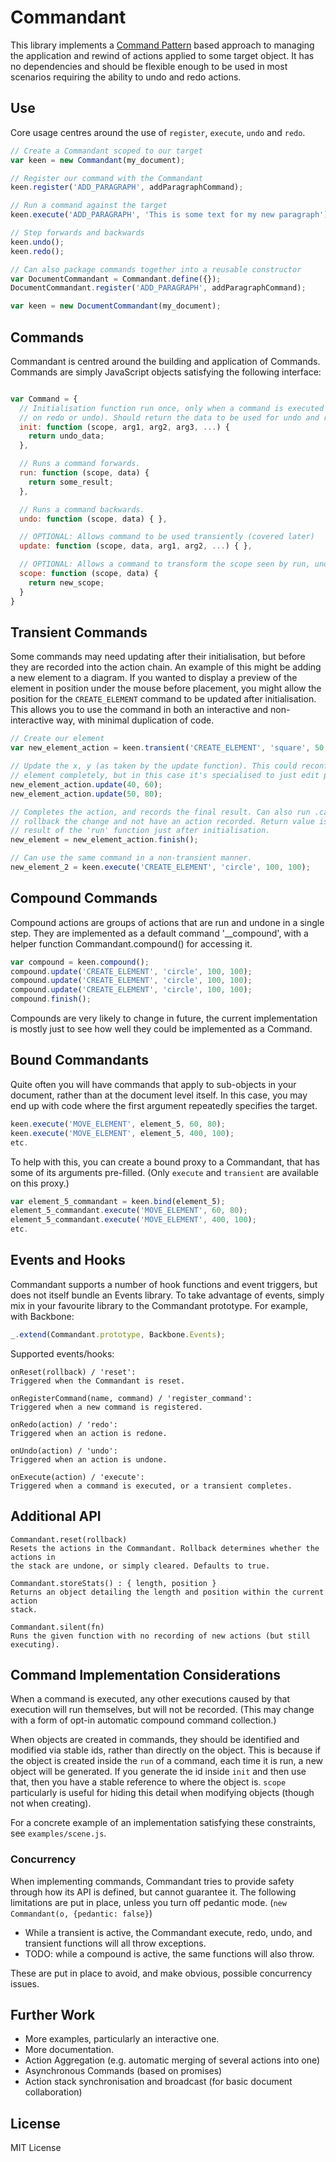 # Commandant

This library implements a [Command Pattern](http://en.wikipedia.org/wiki/Command_pattern) based approach to managing the application and rewind of actions applied to some target object. It has no dependencies and should be flexible enough to be used in most scenarios requiring the ability to undo and redo actions.

## Use

Core usage centres around the use of `register`, `execute`, `undo` and `redo`.

``` javascript
// Create a Commandant scoped to our target
var keen = new Commandant(my_document);

// Register our command with the Commandant
keen.register('ADD_PARAGRAPH', addParagraphCommand);

// Run a command against the target
keen.execute('ADD_PARAGRAPH', 'This is some text for my new paragraph');

// Step forwards and backwards
keen.undo();
keen.redo();

// Can also package commands together into a reusable constructor
var DocumentCommandant = Commandant.define({});
DocumentCommandant.register('ADD_PARAGRAPH', addParagraphCommand);

var keen = new DocumentCommandant(my_document);
```

## Commands

Commandant is centred around the building and application of Commands. Commands are simply JavaScript objects satisfying the following interface:

``` javascript

var Command = {
  // Initialisation function run once, only when a command is executed (and not
  // on redo or undo). Should return the data to be used for undo and redo.
  init: function (scope, arg1, arg2, arg3, ...) {
    return undo_data;
  },

  // Runs a command forwards.
  run: function (scope, data) {
    return some_result;
  },

  // Runs a command backwards.
  undo: function (scope, data) { },

  // OPTIONAL: Allows command to be used transiently (covered later)
  update: function (scope, data, arg1, arg2, ...) { },

  // OPTIONAL: Allows a command to transform the scope seen by run, undo, update
  scope: function (scope, data) {
    return new_scope;
  }
}

```

## Transient Commands

Some commands may need updating after their initialisation, but before they are
recorded into the action chain. An example of this might be adding a new element
to a diagram. If you wanted to display a preview of the element in position
under the mouse before placement, you might allow the position for the
`CREATE_ELEMENT` command to be updated after initialisation. This allows you to
use the command in both an interactive and non-interactive way, with minimal
duplication of code.

``` javascript
// Create our element
var new_element_action = keen.transient('CREATE_ELEMENT', 'square', 50, 50);

// Update the x, y (as taken by the update function). This could reconfigure the
// element completely, but in this case it's specialised to just edit position.
new_element_action.update(40, 60);
new_element_action.update(50, 80);

// Completes the action, and records the final result. Can also run .cancel() to
// rollback the change and not have an action recorded. Return value is the
// result of the 'run' function just after initialisation.
new_element = new_element_action.finish();

// Can use the same command in a non-transient manner.
new_element_2 = keen.execute('CREATE_ELEMENT', 'circle', 100, 100);
```

## Compound Commands

Compound actions are groups of actions that are run and undone in a single step.
They are implemented as a default command '__compound', with a helper function
Commandant.compound() for accessing it.

``` javascript
var compound = keen.compound();
compound.update('CREATE_ELEMENT', 'circle', 100, 100);
compound.update('CREATE_ELEMENT', 'circle', 100, 100);
compound.update('CREATE_ELEMENT', 'circle', 100, 100);
compound.finish();
```

Compounds are very likely to change in future, the current implementation is
mostly just to see how well they could be implemented as a Command.

## Bound Commandants

Quite often you will have commands that apply to sub-objects in your document,
rather than at the document level itself. In this case, you may end up with code
where the first argument repeatedly specifies the target.

``` javascript
keen.execute('MOVE_ELEMENT', element_5, 60, 80);
keen.execute('MOVE_ELEMENT', element_5, 400, 100);
etc.
```

To help with this, you can create a bound proxy to a Commandant, that has some
of its arguments pre-filled. (Only `execute` and `transient` are available on
this proxy.)

``` javascript
var element_5_commandant = keen.bind(element_5);
element_5_commandant.execute('MOVE_ELEMENT', 60, 80);
element_5_commandant.execute('MOVE_ELEMENT', 400, 100);
etc.
```

## Events and Hooks

Commandant supports a number of hook functions and event triggers, but does not
itself bundle an Events library. To take advantage of events, simply mix in your
favourite library to the Commandant prototype. For example, with Backbone:

``` javascript
_.extend(Commandant.prototype, Backbone.Events);
```

Supported events/hooks:

```
onReset(rollback) / 'reset':
Triggered when the Commandant is reset.

onRegisterCommand(name, command) / 'register_command':
Triggered when a new command is registered.

onRedo(action) / 'redo':
Triggered when an action is redone.

onUndo(action) / 'undo':
Triggered when an action is undone.

onExecute(action) / 'execute':
Triggered when a command is executed, or a transient completes.
```

## Additional API

```
Commandant.reset(rollback)
Resets the actions in the Commandant. Rollback determines whether the actions in
the stack are undone, or simply cleared. Defaults to true.

Commandant.storeStats() : { length, position }
Returns an object detailing the length and position within the current action
stack.

Commandant.silent(fn)
Runs the given function with no recording of new actions (but still executing).
```

## Command Implementation Considerations

When a command is executed, any other executions caused by that execution will
run themselves, but will not be recorded. (This may change with a form of opt-in
automatic compound command collection.)

When objects are created in commands, they should be identified and modified via
stable ids, rather than directly on the object. This is because if the object is
created inside the `run` of a command, each time it is run, a new object will be
generated. If you generate the id inside `init` and then use that, then you have
a stable reference to where the object is. `scope` particularly is useful for
hiding this detail when modifying objects (though not when creating).

For a concrete example of an implementation satisfying these constraints, see
`examples/scene.js`.

### Concurrency

When implementing commands, Commandant tries to provide safety through how its
API is defined, but cannot guarantee it. The following limitations are put in
place, unless you turn off pedantic mode. (`new Commandant(o, {pedantic: false}`)

- While a transient is active, the Commandant execute, redo, undo, and transient
  functions will all throw exceptions.
- TODO: while a compound is active, the same functions will also throw.

These are put in place to avoid, and make obvious, possible concurrency issues.

## Further Work

- More examples, particularly an interactive one.
- More documentation.
- Action Aggregation (e.g. automatic merging of several actions into one)
- Asynchronous Commands (based on promises)
- Action stack synchronisation and broadcast (for basic document collaboration)

## License

MIT License
